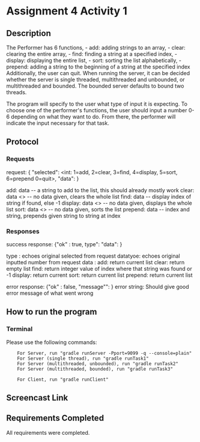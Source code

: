 # Assignment 4 Activity 1
## Description
The Performer has 6 functions, 
    - add: adding strings to an array, 
    - clear: clearing the entire array,
    - find: finding a string at a specified index,
    - display: displaying the entire list,
    - sort: sorting the list alphabetically,
    - prepend: adding a string to the beginning of a string at the specified index
Additionally, the user can quit. 
When running the server, it can be decided whether the server is single threaded, multithreaded and unbounded, or multithreaded and bounded. The bounded server defaults to bound two threads.

The program will specify to the user what type of input it is expecting. To choose one
of the performer's functions, the user should input a number 0-6 depending on what they want to do. From there, the performer will indicate the input necessary for that task.

## Protocol

### Requests
request: { "selected": <int: 1=add, 2=clear, 3=find, 4=display, 5=sort, 6=prepend
0=quit>, "data": <thing to send>}

  add: data <string> -- a string to add to the list, this should already mostly work
  clear: data <> -- no data given, clears the whole list
  find: data <string> -- display index of string if found, else -1
  display: data <> -- no data given, displays the whole list
  sort: data <> -- no data given, sorts the list
  prepend: data <int> <string> -- index and string, prepends given string to string at index

### Responses

success response: {"ok" : true, type": <String> "data": <thing to return> }


type <String>: echoes original selected from request
datatyoe<int>: echoes original inputted number from request
data <string>: 
    add: return current list
    clear: return empty list
    find: return integer value of index where that string was found or -1
    display: return current
    sort: return current list
    prepend: return current list


error response: {"ok" : false, "message"": <error string> }
error string: Should give good error message of what went wrong


## How to run the program
### Terminal
Please use the following commands:
```
    For Server, run "gradle runServer -Pport=9099 -q --console=plain"
    For Server (single thread), run "gradle runTask1"
    For Server (multithreaded, unbounded), run "gradle runTask2"
    For Server (multithreaded, bounded), run "gradle runTask3"
```
```   
    For Client, run "gradle runClient"
```   
## Screencast Link

## Requirements Completed
All requirements were completed.

